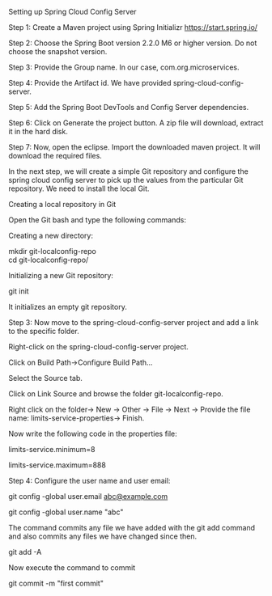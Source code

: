 Setting up Spring Cloud Config Server

Step 1: Create a Maven project using Spring Initializr https://start.spring.io/

Step 2: Choose the Spring Boot version 2.2.0 M6 or higher version. Do not choose the snapshot version.

Step 3: Provide the Group name. In our case, com.org.microservices.

Step 4: Provide the Artifact id. We have provided spring-cloud-config-server.

Step 5: Add the Spring Boot DevTools and Config Server dependencies.

Step 6: Click on Generate the project button. A zip file will download, extract it in the hard disk.

Step 7: Now, open the eclipse. Import the downloaded maven project. It will download the required files.

In the next step, we will create a simple Git repository and configure the spring cloud config server to pick up the values from the particular Git repository. We need to install the local Git.

Creating a local repository in Git

Open the Git bash and type the following commands:

Creating a new directory:

mkdir git-localconfig-repo  
cd git-localconfig-repo/  

Initializing a new Git repository:

git init  

It initializes an empty git repository.

Step 3: Now move to the spring-cloud-config-server project and add a link to the specific folder.

Right-click on the spring-cloud-config-server project.

Click on Build Path->Configure Build Path…

Select the Source tab.

Click on Link Source and browse the folder git-localconfig-repo.

Right click on the folder-> New -> Other -> File -> Next -> Provide the file name: limits-service-properties-> Finish.

Now write the following code in the properties file:

limits-service.minimum=8  

limits-service.maximum=888  

Step 4: Configure the user name and user email:

git config -global user.email abc@example.com  

git config -global user.name "abc"  

The command commits any file we have added with the git add command and also commits any files we have changed since then.

git add -A  

Now execute the command to commit

git commit -m "first commit"  
